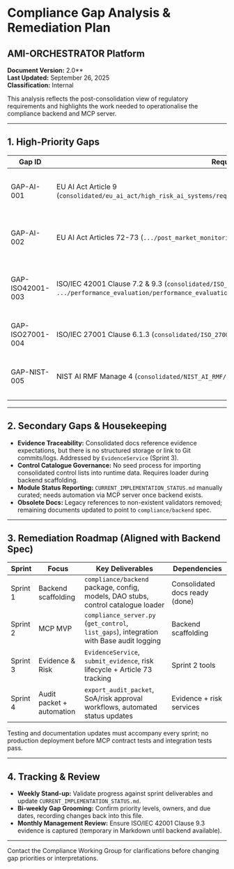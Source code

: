 # Compliance Gap Analysis & Remediation Plan
## AMI-ORCHESTRATOR Platform

**Document Version:** 2.0**  
**Last Updated:** September 26, 2025  
**Classification:** Internal

This analysis reflects the post-consolidation view of regulatory requirements and highlights the work needed to operationalise the compliance backend and MCP server.

---

## 1. High-Priority Gaps

| Gap ID | Requirement Source | Description | Current State | Target Remediation | Priority |
|--------|--------------------|-------------|---------------|--------------------|----------|
| GAP-AI-001 | EU AI Act Article 9 (`consolidated/eu_ai_act/high_risk_ai_systems/requirements/risk_management_system/risk_management_system.md`) | Lifecycle risk management workflow | No dedicated service or datastore; only audit trail primitives in `/base` | Implement `risk_service.py` + DAO + MCP reporting (per `COMPLIANCE_BACKEND_SPEC.md`) | P0 |
| GAP-AI-002 | EU AI Act Articles 72-73 (`.../post_market_monitoring/post_market_monitoring.md`) | Post-market monitoring + serious incident reporting | Logging exists in `/base`; no deployer/provider interfaces or deadline tracking | Add incident models, notifications, and MCP export tooling | P0 |
| GAP-ISO42001-003 | ISO/IEC 42001 Clause 7.2 & 9.3 (`consolidated/ISO_42001/support/support.md`, `.../performance_evaluation/performance_evaluation.md`) | Competence evidence retention & management review artefacts | No system of record; tracked in ad-hoc docs | Backfill evidence service with storage for competence records and management review minutes | P1 |
| GAP-ISO27001-004 | ISO/IEC 27001 Clause 6.1.3 (`consolidated/ISO_27001/planning/planning.md`) | Risk treatment approval by risk owners | Missing workflow to capture approvals/residual risk acceptance | Extend control/risk models + MCP tool to document approvals | P1 |
| GAP-NIST-005 | NIST AI RMF Manage 4 (`consolidated/NIST_AI_RMF/manage/manage.md`) | Continuous monitoring metrics surfaced to operators | No dashboard/API; insights only in Markdown | Build `list_gaps` + `export_audit_packet` responses with NIST-aligned metrics | P2 |

---

## 2. Secondary Gaps & Housekeeping

- **Evidence Traceability:** Consolidated docs reference evidence expectations, but there is no structured storage or link to Git commits/logs. Addressed by `EvidenceService` (Sprint 3).
- **Control Catalogue Governance:** No seed process for importing consolidated control lists into runtime data. Requires loader during backend scaffolding.
- **Module Status Reporting:** `CURRENT_IMPLEMENTATION_STATUS.md` manually curated; needs automation via MCP server once backend exists.
- **Obsolete Docs:** Legacy references to non-existent validators removed; remaining documents updated to point to `compliance/backend` spec.

---

## 3. Remediation Roadmap (Aligned with Backend Spec)

| Sprint | Focus | Key Deliverables | Dependencies |
|--------|-------|------------------|--------------|
| Sprint 1 | Backend scaffolding | `compliance/backend` package, config, models, DAO stubs, control catalogue loader | Consolidated docs ready (done) |
| Sprint 2 | MCP MVP | `compliance_server.py` (`get_control`, `list_gaps`), integration with Base audit logging | Backend scaffolding |
| Sprint 3 | Evidence & Risk | `EvidenceService`, `submit_evidence`, risk lifecycle + Article 73 tracking | Sprint 2 tools |
| Sprint 4 | Audit packet + automation | `export_audit_packet`, SoA/risk approval workflows, automated status updates | Evidence + risk services |

Testing and documentation updates must accompany every sprint; no production deployment before MCP contract tests and integration tests pass.

---

## 4. Tracking & Review

- **Weekly Stand-up:** Validate progress against sprint deliverables and update `CURRENT_IMPLEMENTATION_STATUS.md`.
- **Bi-weekly Gap Grooming:** Confirm priority levels, owners, and due dates, recording changes back into this file.
- **Monthly Management Review:** Ensure ISO/IEC 42001 Clause 9.3 evidence is captured (temporary in Markdown until backend available).

---

Contact the Compliance Working Group for clarifications before changing gap priorities or interpretations.
